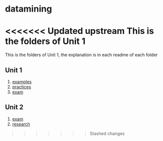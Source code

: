 # datamining

<<<<<<< Updated upstream
This is the folders of Unit 1
=======
This is the folders of Unit 1, the explanation is in each readme of each folder
## Unit 1
1. [examples](./unit1/examples)
2. [practices](./unit1/practices)
3. [exam](./unit1/exam)

## Unit 2

1. [exam](./unit2/exam)
2. [research](./unit2/research)
>>>>>>> Stashed changes
